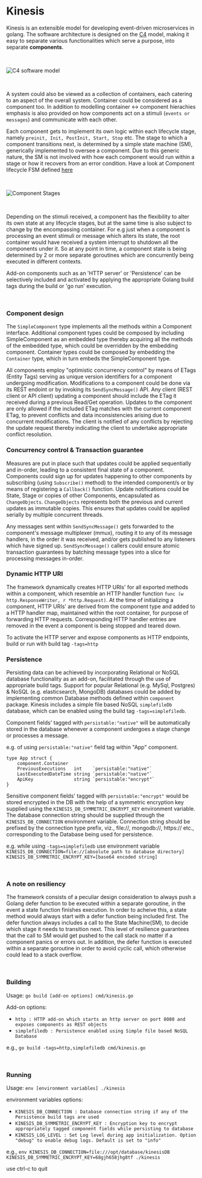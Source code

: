 # Kinesis

Kinesis is an extensible model for developing event-driven microservices in golang. The software architecture is designed 
on the [C4](https://c4model.com) model, making it easy to separate various functionalities which serve a purpose, into 
separate <b>components</b>.

<br/>

![C4 software model](doc/c4abstractions.png)

<br/>

A system could also be viewed as a collection of containers, each catering to an aspect of the overall system. Container could be considered as a component too. In addition to modelling container <-> component hierachies emphasis is also provided on how components act on a stimuli (```events or messages```) and communicate with each other.

Each component gets to implement its own logic within each lifecycle stage, namely ```preinit, Init, PostInit, Start, Stop``` etc. The stage to which a component transitions next, is determined by a simple state machine (SM), generically implemented to oversee a component. Due to this generic nature, the SM is not involved with how each component would run within a stage or how it recovers from an error condition. Have a look at Component lifecycle FSM defined [here](https://github.com/srcfoundry/kinesis/blob/5c87ad24312a2f5613688da46cdc21c769c73474/component/container.go#L210)

<br/>

![Component Stages](doc/fsm.png)

<br/>

Depending on the stimuli received, a component has the flexibility to alter its own state at any lifecycle stages, but at the same time is also subject to change by the encompassing container. For e.g just when a component is processing an event stimuli or message which alters its state, the root container would have received a system interrupt to shutdown all the components under it. So at any point in time, a component state is being determined by 2 or more separate goroutines which are concurrently being executed in different contexts.

Add-on components such as an 'HTTP server' or 'Persistence' can be selectively included and activated by applying the appropriate Golang build tags during the build or 'go run' execution.

<br/>

### Component design
The ```SimpleComponent``` type implements all the methods within a Component interface. Additional component types could be composed by including SimpleComponent as an embedded type thereby acquiring all the methods of the embedded type, which could be overridden by the embedding component. Container types could be composed by embedding the ```Container``` type, which in turn embeds the SimpleComponent type.

All components employ "optimistic concurrency control" by means of ETags (Entity Tags) serving as unique version identifiers for a component undergoing modification. Modifications to a component could be done via its REST endoint or by invoking its ```SendSyncMessage()``` API. Any client (REST client or API client) updating a component should include the ETag it received during a previous Read/Get operation. Updates to the component are only allowed if the included ETag matches with the current component ETag, to prevent conflicts and data inconsistencies arising due to concurrent modifications. The client is notified of any conflicts by rejecting the update request thereby indicating the client to undertake appropriate conflict resolution.
<br/>

### Concurrency control & Transaction guarantee
Measures are put in place such that updates could be applied sequentially and in-order, leading to a consistent final state of a component. 
Components could sign up for updates happening to other components by subscribing (using ```Subscribe()``` method) to the intended component/s or by means of registering a ```Callback()``` function. Update notifications could be State, Stage or copies of other Components, encapsulated as ```ChangeObjects```. ```ChangeObjects``` represents both the previous and current updates as immutable copies. This ensures that updates could be applied serially by multiple concurrent threads.

Any messages sent within ```SendSyncMessage()``` gets forwarded to the component's message multiplexer (mmux), routing it to any of its message handlers, in the order it was received, and/or gets published to any listeners which have signed up. ```SendSyncMessage()``` callers could ensure atomic transaction guarantees by batching message types into a slice for processing messages in-order. 
<br/>

### Dynamic HTTP URI
The framework dynamically creates HTTP URIs' for all exported methods within a component, which resemble an HTTP handler function ```func (w http.ResponseWriter, r *http.Request)```. At the time of initializing a component, HTTP URIs' are derived from the component type and added to a HTTP handler map, maintained within the root container, for purpose of forwarding HTTP requests. Corresponding HTTP handler entries are removed in the event a component is being stopped and teared down. 

To activate the HTTP server and expose components as HTTP endpoints, build or run with build tag ```-tags=http```
<br/>

### Persistence
Persisting data can be achieved by incorporating Relational or NoSQL database functionality as an add-on, facilitated through the use of appropriate build tags. Support for popular Relational (e.g. MySql, Postgres) & NoSQL (e.g. elasticsearch, MongoDB) databases could be added by implementing common Database methods defined within ```component``` package. Kinesis includes a simple file based NoSQL ```simplefileDb``` database, which can be enabled using the build tag ```-tags=simplefiledb```. 

Component fields' tagged with ```persistable:"native"``` will be automatically stored in the database whenever a component undergoes a stage change or processes a message. 

e.g. of using ```persistable:"native"``` field tag within "App" component.

```
type App struct {
	component.Container
	PreviousExecutions   int    `persistable:"native"`
	LastExecutedDateTime string `persistable:"native"`
	ApiKey               string `persistable:"encrypt"`
}
```

Sensitive component fields' tagged with ```persistable:"encrypt"``` would be stored encrypted in the DB with the help of a symmetric encryption key supplied using the ```KINESIS_DB_SYMMETRIC_ENCRYPT_KEY``` environment variable. The database connection string should be supplied through the ```KINESIS_DB_CONNECTION``` environment variable. Connection string should be prefixed by the connection type prefix, viz., file://, mongodb://, https:// etc., corresponding to the Database being used for persistence.


e.g. while using ```-tags=simplefiledb``` use environment variable ```KINESIS_DB_CONNECTION=file://[absolute path to database directory]  KINESIS_DB_SYMMETRIC_ENCRYPT_KEY=[base64 encoded string]```

<br/>

### A note on resiliency
The framework consists of a peculiar design consideration to always push a Golang defer function to be executed within a separate goroutine, in the event a state function finishes execution. In order to acheive this, a state method would always start with a defer function being included first. The defer function always includes a call to the State Machine(SM), to decide which stage it needs to transition next. This level of resilience guarantees that the call to SM would get pushed to the call stack no matter if a component panics or errors out. In addition, the defer function is executed within a separate goroutine in order to avoid cyclic call, which otherwise could lead to a stack overflow.

<br/>

### Building
Usage: ```go build [add-on options] cmd/kinesis.go```

Add-on options:
- ```http : HTTP add-on which starts an http server on port 8080 and exposes components as REST objects```
- ```simplefiledb : Persistence enabled using Simple file based NoSQL Database```

e.g.,  ```go build -tags=http,simplefiledb cmd/kinesis.go ```

<br/>

### Running
Usage: ```env [environment variables] ./kinesis```

environment variables options:
- ```KINESIS_DB_CONNECTION : Database connection string if any of the Persistence build tags are used```
- ```KINESIS_DB_SYMMETRIC_ENCRYPT_KEY : Encryption key to encrypt appropriately tagged component fields while persisting to database ```
- ```KINESIS_LOG_LEVEL : Set Log level during app initialization. Option "debug" to enable debug logs. Default is set to "info" ```

e.g.,  ```env KINESIS_DB_CONNECTION=file:///opt/database/kinesisDB  KINESIS_DB_SYMMETRIC_ENCRYPT_KEY=68gjh658jhg8tf ./kinesis```

use ctrl-c to quit
<br/>
